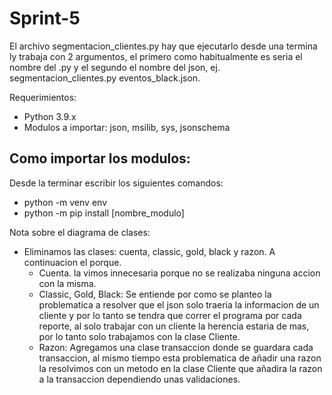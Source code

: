 # Sprint-5

  El archivo segmentacion_clientes.py hay que ejecutarlo desde una termina ly trabaja con 2 argumentos, el primero como habitualmente es seria el nombre del .py y el segundo el nombre del json, ej. segmentacion_clientes.py eventos_black.json.

  Requerimientos:
- Python 3.9.x
- Modulos a importar: json, msilib, sys, jsonschema

## Como importar los modulos:
Desde la terminar escribir los siguientes comandos:
- python -m venv env
- python -m pip install [nombre_modulo]

Nota sobre el diagrama de clases:

- Eliminamos las clases: cuenta, classic, gold, black y razon. A continuacion el porque.
  - Cuenta. la vimos innecesaria porque no se realizaba ninguna accion con la misma.
  - Classic, Gold, Black: Se entiende por como se planteo la problematica a resolver que el json solo traeria la informacion de un cliente y por lo tanto se tendra que correr el programa por cada reporte, al solo trabajar con un cliente la herencia estaria de mas, por lo tanto solo trabajamos con la clase Cliente.
  - Razon: Agregamos una clase transaccion donde se guardara cada transaccion, al mismo tiempo esta problematica de añadir una razon la resolvimos con un metodo en la clase Cliente que añadira la razon a la transaccion dependiendo unas validaciones.
  

 
